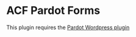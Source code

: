 # ACF Pardot Forms

This plugin requires the [Pardot Wordpress plugin](https://wordpress.org/plugins/pardot/)

